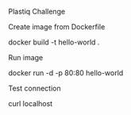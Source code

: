 Plastiq Challenge

Create image from Dockerfile

 docker build -t hello-world .

Run image

 docker run -d -p 80:80 hello-world

Test connection

 curl localhost


